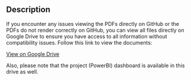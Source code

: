 ## Description
If you encounter any issues viewing the PDFs directly on GitHub or the PDFs do not render correctly on GitHub, you can view all files directly on Google Drive to ensure you have access to all information without compatibility issues. Follow this link to view the documents:

[View on Google Drive](https://drive.google.com/drive/folders/14gkxoCKiTEhQsT-xButtBjXAODw4-erO?usp=sharing)

Also, please note that the project (PowerBI) dashboard is available in this drive as well.

